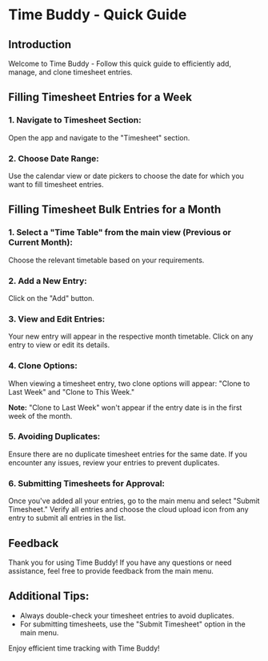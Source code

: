 # Time Buddy - Quick Guide

## Introduction

Welcome to Time Buddy - Follow this quick guide to efficiently add, manage, and clone timesheet entries.

## Filling Timesheet Entries for a Week

### 1. Navigate to Timesheet Section:

Open the app and navigate to the "Timesheet" section.

### 2. Choose Date Range:

Use the calendar view or date pickers to choose the date for which you want to fill timesheet entries.

## Filling Timesheet Bulk Entries for a Month

### 1. Select a "Time Table" from the main view (Previous or Current Month):

Choose the relevant timetable based on your requirements.

### 2. Add a New Entry:

Click on the "Add" button.

### 3. View and Edit Entries:

Your new entry will appear in the respective month timetable. Click on any entry to view or edit its details.

### 4. Clone Options:

When viewing a timesheet entry, two clone options will appear: "Clone to Last Week" and "Clone to This Week."

**Note:** "Clone to Last Week" won't appear if the entry date is in the first week of the month.

### 5. Avoiding Duplicates:

Ensure there are no duplicate timesheet entries for the same date. If you encounter any issues, review your entries to prevent duplicates.

### 6. Submitting Timesheets for Approval:

Once you've added all your entries, go to the main menu and select "Submit Timesheet." Verify all entries and choose the cloud upload icon from any entry to submit all entries in the list.

## Feedback

Thank you for using Time Buddy! If you have any questions or need assistance, feel free to provide feedback from the main menu.

## Additional Tips:

- Always double-check your timesheet entries to avoid duplicates.
- For submitting timesheets, use the "Submit Timesheet" option in the main menu.

Enjoy efficient time tracking with Time Buddy!
